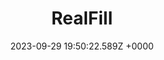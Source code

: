 ---
title: "RealFill"
link: "https://realfill.github.io/"
date: "2023-09-29 19:50:22.589Z +0000"
description: "RealFill: Reference-Driven Generation for Authentic Image Completion"
category: "papers"
---
